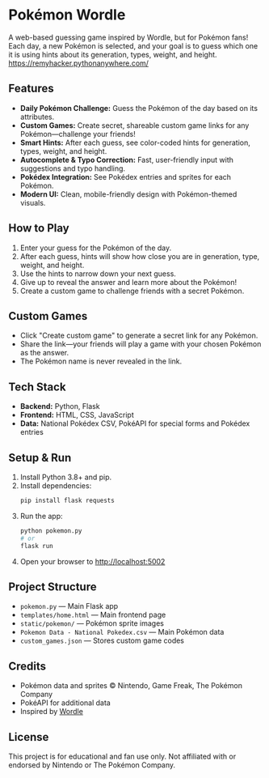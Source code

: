 # Pokémon Wordle

A web-based guessing game inspired by Wordle, but for Pokémon fans! Each day, a new Pokémon is selected, and your goal is to guess which one it is using hints about its generation, types, weight, and height.
https://remyhacker.pythonanywhere.com/

## Features
- **Daily Pokémon Challenge:** Guess the Pokémon of the day based on its attributes.
- **Custom Games:** Create secret, shareable custom game links for any Pokémon—challenge your friends!
- **Smart Hints:** After each guess, see color-coded hints for generation, types, weight, and height.
- **Autocomplete & Typo Correction:** Fast, user-friendly input with suggestions and typo handling.
- **Pokédex Integration:** See Pokédex entries and sprites for each Pokémon.
- **Modern UI:** Clean, mobile-friendly design with Pokémon-themed visuals.

## How to Play
1. Enter your guess for the Pokémon of the day.
2. After each guess, hints will show how close you are in generation, type, weight, and height.
3. Use the hints to narrow down your next guess.
4. Give up to reveal the answer and learn more about the Pokémon!
5. Create a custom game to challenge friends with a secret Pokémon.

## Custom Games
- Click "Create custom game" to generate a secret link for any Pokémon.
- Share the link—your friends will play a game with your chosen Pokémon as the answer.
- The Pokémon name is never revealed in the link.

## Tech Stack
- **Backend:** Python, Flask
- **Frontend:** HTML, CSS, JavaScript
- **Data:** National Pokédex CSV, PokéAPI for special forms and Pokédex entries

## Setup & Run
1. Install Python 3.8+ and pip.
2. Install dependencies:
   ```bash
   pip install flask requests
   ```
3. Run the app:
   ```bash
   python pokemon.py
   # or
   flask run
   ```
4. Open your browser to [http://localhost:5002](http://localhost:5002)

## Project Structure
- `pokemon.py` — Main Flask app
- `templates/home.html` — Main frontend page
- `static/pokemon/` — Pokémon sprite images
- `Pokemon Data - National Pokedex.csv` — Main Pokémon data
- `custom_games.json` — Stores custom game codes

## Credits
- Pokémon data and sprites © Nintendo, Game Freak, The Pokémon Company
- PokéAPI for additional data
- Inspired by [Wordle](https://www.nytimes.com/games/wordle/index.html)

## License
This project is for educational and fan use only. Not affiliated with or endorsed by Nintendo or The Pokémon Company.

